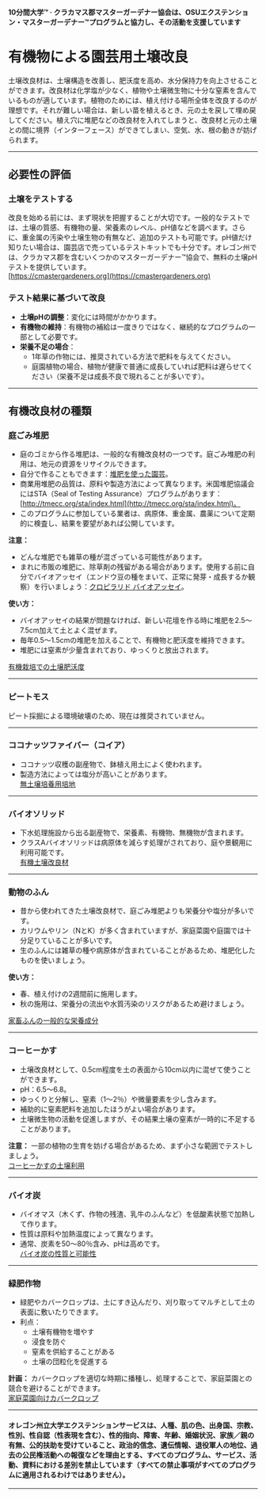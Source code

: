 #### 10分間大学™ · クラカマス郡マスターガーデナー協会は、OSUエクステンション・マスターガーデナー™プログラムと協力し、その活動を支援しています

# 有機物による園芸用土壌改良

土壌改良材は、土壌構造を改善し、肥沃度を高め、水分保持力を向上させることができます。改良材は化学塩が少なく、植物や土壌微生物に十分な窒素を含んでいるものが適しています。植物のためには、植え付ける場所全体を改良するのが理想です。それが難しい場合は、新しい苗を植えるとき、元の土を戻して埋め戻してください。植え穴に堆肥などの改良材を入れてしまうと、改良材と元の土壌との間に境界（インターフェース）ができてしまい、空気、水、根の動きが妨げられます。

---

## 必要性の評価

### 土壌をテストする

改良を始める前には、まず現状を把握することが大切です。一般的なテストでは、土壌の質感、有機物の量、栄養素のレベル、pH値などを調べます。さらに、重金属の汚染や土壌生物の有無など、追加のテストも可能です。pH値だけ知りたい場合は、園芸店で売っているテストキットでも十分です。オレゴン州では、クラカマス郡を含むいくつかのマスターガーデナー™協会で、無料の土壌pHテストを提供しています。  
[https://cmastergardeners.org](https://cmastergardeners.org)

### テスト結果に基づいて改良

- **土壌pHの調整**：変化には時間がかかります。
- **有機物の維持**：有機物の補給は一度きりではなく、継続的なプログラムの一部として必要です。
- **栄養不足の場合**：
  - 1年草の作物には、推奨されている方法で肥料を与えてください。
  - 庭園植物の場合、植物が健康で普通に成長していれば肥料は遅らせてください（栄養不足は成長不良で現れることが多いです）。

---

## 有機改良材の種類

### 庭ごみ堆肥

- 庭のゴミから作る堆肥は、一般的な有機改良材の一つです。庭ごみ堆肥の利用は、地元の資源をリサイクルできます。
- 自分で作ることもできます：[堆肥を使った園芸](https://cmastergardeners.files.wordpress.com/2022/02/gardening-with-compost.pdf)。
- 商業用堆肥の品質は、原料や製造方法によって異なります。米国堆肥協議会にはSTA（Seal of Testing Assurance）プログラムがあります：[http://tmecc.org/sta/index.html](http://tmecc.org/sta/index.html)。
- このプログラムに参加している業者は、病原体、重金属、農薬について定期的に検査し、結果を要望があれば公開しています。

**注意：**

- どんな堆肥でも雑草の種が混ざっている可能性があります。
- まれに市販の堆肥に、除草剤の残留がある場合があります。使用する前に自分でバイオアッセイ（エンドウ豆の種をまいて、正常に発芽・成長するか観察）を行いましょう：[クロピラリド バイオアッセイ](https://s3.wp.wsu.edu/uploads/sites/411/2014/12/PDF_Clopyralid_Bioassay.pdf)。

**使い方：**

- バイオアッセイの結果が問題なければ、新しい花壇を作る時に堆肥を2.5～7.5cm加えて土とよく混ぜます。
- 毎年0.5～1.5cmの堆肥を加えることで、有機物と肥沃度を維持できます。
- 堆肥には窒素が少量含まれており、ゆっくりと放出されます。

[有機栽培での土壌肥沃度](https://pubs.extension.wsu.edu/soil-fertility-in-organic-systems-a-guide-for-gardeners-and-small-acreage-farmers)

---

### ピートモス

ピート採掘による環境破壊のため、現在は推奨されていません。

---

### ココナッツファイバー（コイア）

- ココナッツ収穫の副産物で、鉢植え用土によく使われます。
- 製造方法によっては塩分が高いことがあります。  
[無土壌培養用培地](https://extension.okstate.edu/fact-sheets/soilless-growing-mediums.html)

---

### バイオソリッド

- 下水処理施設から出る副産物で、栄養素、有機物、無機物が含まれます。
- クラスAバイオソリッドは病原体を減らす処理がされており、庭や景観用に利用可能です。  
[有機土壌改良材](https://pubs.extension.wsu.edu/organic-soil-amendments-in-yards-and-gardens-how-much-is-enough-home-garden-series)

---

### 動物のふん

- 昔から使われてきた土壌改良材で、庭ごみ堆肥よりも栄養分や塩分が多いです。
- カリウムやリン（NとK）が多く含まれていますが、家庭菜園や庭園では十分足りていることが多いです。
- 生のふんには雑草の種や病原体が含まれていることがあるため、堆肥化したものを使いましょう。

**使い方：**

- 春、植え付けの2週間前に施用します。
- 秋の施用は、栄養分の流出や水質汚染のリスクがあるため避けましょう。

[家畜ふんの一般的な栄養成分](https://pubs.extension.wsu.edu/fertilizing-with-manure)

---

### コーヒーかす

- 土壌改良材として、0.5cm程度を土の表面から10cm以内に混ぜて使うことができます。
- pH：6.5～6.8。
- ゆっくりと分解し、窒素（1～2％）や微量要素を少し含みます。
- 補助的に窒素肥料を追加したほうがよい場合があります。
- 土壌微生物の活動を促進しますが、その結果土壌の窒素が一時的に不足することがあります。

**注意：** 一部の植物の生育を妨げる場合があるため、まず小さな範囲でテストしましょう。  
[コーヒーかすの土壌利用](https://today.oregonstate.edu/news/used-appropriately-coffee-grounds-improve-soil-and-kill-slugs)

---

### バイオ炭

- バイオマス（木くず、作物の残渣、乳牛のふんなど）を低酸素状態で加熱して作ります。
- 性質は原料や加熱温度によって異なります。
- 通常、炭素を50～80％含み、pHは高めです。  
[バイオ炭の性質と可能性](https://extension.psu.edu/biochar-properties-and-potential)

---

### 緑肥作物

- 緑肥やカバークロップは、土にすき込んだり、刈り取ってマルチとして土の表面に敷いたりできます。
- 利点：
  - 土壌有機物を増やす
  - 浸食を防ぐ
  - 窒素を供給することがある
  - 土壌の団粒化を促進する

**計画：** カバークロップを適切な時期に播種し、処理することで、家庭菜園との競合を避けることができます。  
[家庭菜園向けカバークロップ](https://cmastergardeners.files.wordpress.com/2022/10/cover-crops-for-home-vegetable-gardens.pdf)

---

#### オレゴン州立大学エクステンションサービスは、人種、肌の色、出身国、宗教、性別、性自認（性表現を含む）、性的指向、障害、年齢、婚姻状況、家族／親の有無、公的扶助を受けていること、政治的信念、遺伝情報、退役軍人の地位、過去の公民権活動への報復などを理由とする、すべてのプログラム、サービス、活動、資料における差別を禁止しています（すべての禁止事項がすべてのプログラムに適用されるわけではありません）。
---